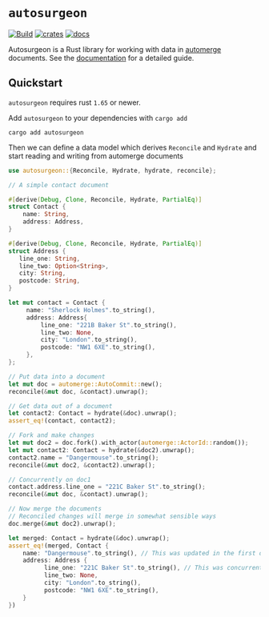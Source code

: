 # `autosurgeon`

[![Build](https://github.com/automerge/autosurgeon/actions/workflows/ci.yaml/badge.svg)](https://github.com/automerge/autosurgeon/actions/workflows/ci.yaml)
[![crates](https://img.shields.io/crates/v/autosurgeon)](https://crates.io/crates/autosurgeon)
[![docs](https://img.shields.io/docsrs/autosurgeon?color=blue)](https://docs.rs/autosurgeon/latest/autosurgeon/)

Autosurgeon is a Rust library for working with data in
[automerge](https://automerge.org/) documents. See the [documentation](https://docs.rs/autosurgeon/latest/autosurgeon/) for a detailed guide.


## Quickstart

`autosurgeon` requires rust `1.65` or newer.

Add `autosurgeon` to your dependencies with `cargo add`

```shell
cargo add autosurgeon
```

Then we can define a data model which derives `Reconcile` and `Hydrate` and
start reading and writing from automerge documents

```rust
use autosurgeon::{Reconcile, Hydrate, hydrate, reconcile};

// A simple contact document

#[derive(Debug, Clone, Reconcile, Hydrate, PartialEq)]
struct Contact {
    name: String,
    address: Address,
}

#[derive(Debug, Clone, Reconcile, Hydrate, PartialEq)]
struct Address {
   line_one: String,
   line_two: Option<String>,
   city: String,
   postcode: String,
}

let mut contact = Contact {
     name: "Sherlock Holmes".to_string(),
     address: Address{
         line_one: "221B Baker St".to_string(),
         line_two: None,
         city: "London".to_string(),
         postcode: "NW1 6XE".to_string(),
     },
};

// Put data into a document
let mut doc = automerge::AutoCommit::new();
reconcile(&mut doc, &contact).unwrap();

// Get data out of a document
let contact2: Contact = hydrate(&doc).unwrap();
assert_eq!(contact, contact2);

// Fork and make changes
let mut doc2 = doc.fork().with_actor(automerge::ActorId::random());
let mut contact2: Contact = hydrate(&doc2).unwrap();
contact2.name = "Dangermouse".to_string();
reconcile(&mut doc2, &contact2).unwrap();

// Concurrently on doc1
contact.address.line_one = "221C Baker St".to_string();
reconcile(&mut doc, &contact).unwrap();

// Now merge the documents
// Reconciled changes will merge in somewhat sensible ways
doc.merge(&mut doc2).unwrap();

let merged: Contact = hydrate(&doc).unwrap();
assert_eq!(merged, Contact {
    name: "Dangermouse".to_string(), // This was updated in the first doc
    address: Address {
          line_one: "221C Baker St".to_string(), // This was concurrently updated in doc2
          line_two: None,
          city: "London".to_string(),
          postcode: "NW1 6XE".to_string(),
    }
})
```
